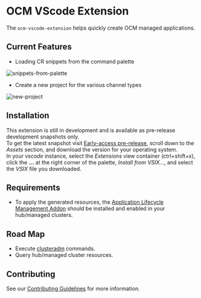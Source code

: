 # OCM VScode Extension

The `ocm-vscode-extension` helps quickly create OCM managed applications.

## Current Features

- Loading CR snippets from the command palette

![snippets-from-palette][10]

- Create a new project for the various channel types

![new-project][11]

## Installation

This extension is still in development and is available as pre-release development snapshots only.</br>
To get the latest snapshot visit [Early-access pre-release][3], scroll down to the _Assets_ section,
and download the version for your operating system.</br>
In your _vscode_ instance, select the _Extensions_ view container (ctrl+shift+x), click the **...** at the right corner of the palette, _Install from VSIX..._, and select the _VSIX_ file you downloaded.

## Requirements

- To apply the generated resources, the [Application Lifecycle Management Addon][0] should be installed and enabled in your hub/managed clusters.

## Road Map

- Execute [clusteradm][1] commands.
- Query hub/managed cluster resources.

## Contributing

See our [Contributing Guidelines][2] for more information.

<!-- LINKS -->
[0]: https://open-cluster-management.io/getting-started/integration/app-lifecycle/
[1]: https://github.com/open-cluster-management-io/clusteradm
[2]: https://github.com/ilan-pinto/ocm-vscode-extension/contribute
[3]: https://github.com/ilan-pinto/ocm-vscode-extension/releases/tag/early-access
<!-- GIFS -->
[10]: https://raw.githubusercontent.com/ilan-pinto/ocm-vscode-extension/main/images/snippets-from-palette.gif
[11]: https://raw.githubusercontent.com/ilan-pinto/ocm-vscode-extension/main/images/new-project.gif
